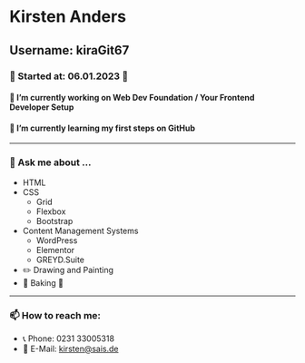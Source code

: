 # Kirsten Anders
## Username: kiraGit67
### 🚀 Started at: 06.01.2023 👋

<!--
**kiraGit67/kiraGit67** is a ✨ _special_ ✨ repository because its `README.md` (this file) appears on your GitHub profile.
Here are some ideas to get you started:
-->

#### 🔭 I’m currently working on Web Dev Foundation / Your Frontend Developer Setup

#### 🌱 I’m currently learning my first steps on GitHub

---

### 💬 Ask me about ...
- HTML
- CSS
  - Grid
  - Flexbox
  - Bootstrap
- Content Management Systems
  - WordPress
  - Elementor
  - GREYD.Suite
- ✏️ Drawing and Painting
- 🍞 Baking 🍰 

---

### 📫 How to reach me: 
- 📞 Phone: 0231 33005318
- 📧 E-Mail: [kirsten@sais.de](mailto:kirsten@sais.de)
<!--
- 😄 Pronouns: ...
- ⚡ Fun fact: ...
-->
